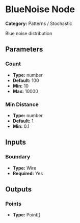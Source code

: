 
# BlueNoise Node

**Category:** Patterns / Stochastic

Blue noise distribution

## Parameters


### Count
- **Type:** number
- **Default:** 100
- **Min:** 10
- **Max:** 10000



### Min Distance
- **Type:** number
- **Default:** 1
- **Min:** 0.1




## Inputs


### Boundary
- **Type:** Wire
- **Required:** Yes



## Outputs


### Points
- **Type:** Point[]




